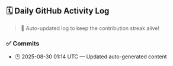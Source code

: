 ## 🗓️ Daily GitHub Activity Log

> 🤖 Auto-updated log to keep the contribution streak alive!

### ✅ Commits

- 🕒 2025-08-30 01:14 UTC — Updated auto-generated content


